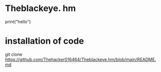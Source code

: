 # Theblackeye. hm
print("hello") 

# installation of code
git clone https://github.com/Thehacker016464/Theblackeye.hm/blob/main/README.md

